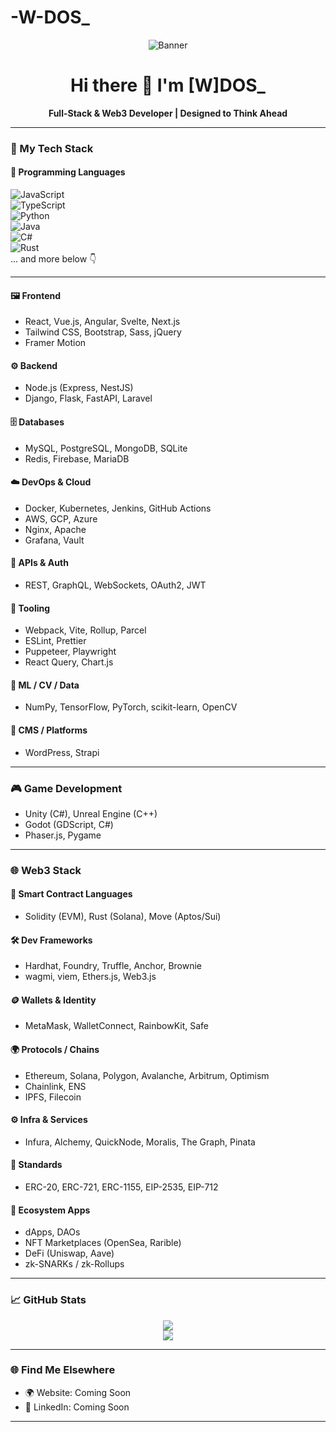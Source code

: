 # -W-DOS_


<p align="center">
  <img src="https://ibb.co/MDBbqJWX" alt="Banner" />
</p>

<h1 align="center">Hi there 👋 I'm [W]DOS_</h1>

<p align="center">
  <b>Full-Stack & Web3 Developer | Designed to Think Ahead</b>
</p>

---

### 🚀 My Tech Stack

#### 🧠 Programming Languages  
![JavaScript](https://img.shields.io/badge/-JavaScript-F7DF1E?style=flat&logo=javascript&logoColor=black)  
![TypeScript](https://img.shields.io/badge/-TypeScript-3178C6?style=flat&logo=typescript&logoColor=white)  
![Python](https://img.shields.io/badge/-Python-3776AB?style=flat&logo=python&logoColor=white)  
![Java](https://img.shields.io/badge/-Java-007396?style=flat&logo=java&logoColor=white)  
![C#](https://img.shields.io/badge/-CSharp-239120?style=flat&logo=c-sharp&logoColor=white)  
![Rust](https://img.shields.io/badge/-Rust-000000?style=flat&logo=rust&logoColor=white)  
... and more below 👇

---

#### 🖼 Frontend  
- React, Vue.js, Angular, Svelte, Next.js  
- Tailwind CSS, Bootstrap, Sass, jQuery  
- Framer Motion

#### ⚙️ Backend  
- Node.js (Express, NestJS)  
- Django, Flask, FastAPI, Laravel

#### 🗄️ Databases  
- MySQL, PostgreSQL, MongoDB, SQLite  
- Redis, Firebase, MariaDB

#### ☁️ DevOps & Cloud  
- Docker, Kubernetes, Jenkins, GitHub Actions  
- AWS, GCP, Azure  
- Nginx, Apache  
- Grafana, Vault

#### 🔌 APIs & Auth  
- REST, GraphQL, WebSockets, OAuth2, JWT

#### 🧰 Tooling  
- Webpack, Vite, Rollup, Parcel  
- ESLint, Prettier  
- Puppeteer, Playwright  
- React Query, Chart.js

#### 🧪 ML / CV / Data
- NumPy, TensorFlow, PyTorch, scikit-learn, OpenCV

#### 🧱 CMS / Platforms
- WordPress, Strapi

---

### 🎮 Game Development  
- Unity (C#), Unreal Engine (C++)  
- Godot (GDScript, C#)  
- Phaser.js, Pygame

---

### 🌐 Web3 Stack

#### 🔐 Smart Contract Languages  
- Solidity (EVM), Rust (Solana), Move (Aptos/Sui)

#### 🛠 Dev Frameworks  
- Hardhat, Foundry, Truffle, Anchor, Brownie  
- wagmi, viem, Ethers.js, Web3.js

#### 🪙 Wallets & Identity  
- MetaMask, WalletConnect, RainbowKit, Safe

#### 🌍 Protocols / Chains  
- Ethereum, Solana, Polygon, Avalanche, Arbitrum, Optimism  
- Chainlink, ENS  
- IPFS, Filecoin

#### ⚙️ Infra & Services  
- Infura, Alchemy, QuickNode, Moralis, The Graph, Pinata

#### 📜 Standards  
- ERC-20, ERC-721, ERC-1155, EIP-2535, EIP-712

#### 🧩 Ecosystem Apps  
- dApps, DAOs  
- NFT Marketplaces (OpenSea, Rarible)  
- DeFi (Uniswap, Aave)  
- zk-SNARKs / zk-Rollups

---

### 📈 GitHub Stats

<p align="center">
  <img src="https://github-readme-stats.vercel.app/api?username=W-DOS0&show_icons=true&theme=radical" />
  <br/>
  <img src="https://github-readme-streak-stats.herokuapp.com/?user=W-DOS0&theme=radical" />
</p>

---

### 🌐 Find Me Elsewhere
- 🌍 Website: Coming Soon
- 💼 LinkedIn: Coming Soon

---
